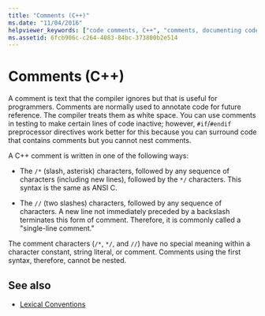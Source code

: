 ```yaml
---
title: "Comments (C++)"
ms.date: "11/04/2016"
helpviewer_keywords: ["code comments, C++", "comments, documenting code", "comments, C++ code", "white space, C++ comments"]
ms.assetid: 6fcb906c-c264-4083-84bc-373800b2e514
---
```

# Comments (C++)

A comment is text that the compiler ignores but that is useful for programmers. Comments are normally used to annotate code for future reference. The compiler treats them as white space. You can use comments in testing to make certain lines of code inactive; however, `#if`/`#endif` preprocessor directives work better for this because you can surround code that contains comments but you cannot nest comments.

A C++ comment is written in one of the following ways:

- The `/*` (slash, asterisk) characters, followed by any sequence of characters (including new lines), followed by the `*/` characters. This syntax is the same as ANSI C.

- The `//` (two slashes) characters, followed by any sequence of characters. A new line not immediately preceded by a backslash terminates this form of comment. Therefore, it is commonly called a "single-line comment."

The comment characters (`/*`, `*/`, and `//`) have no special meaning within a character constant, string literal, or comment. Comments using the first syntax, therefore, cannot be nested.

## See also

- [Lexical Conventions](../cpp/lexical-conventions.md)
